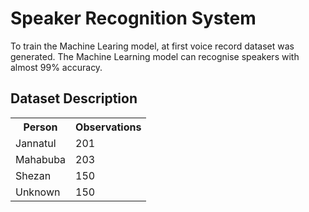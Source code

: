 # Speaker Recognition System
To train the Machine Learing model, at first voice record dataset was generated. The Machine Learning model can recognise speakers with almost 99% accuracy.

## Dataset Description
<table class="center">
  <tr>
    <th>Person</th>
    <th>Observations</th>
  </tr>
  <tr>
    <td>Jannatul</td>
    <td>201</td>
  </tr>
  <tr>
    <td>Mahabuba</td>
    <td>203</td>
  </tr>
    <tr>
    <td>Shezan</td>
    <td>150</td>
  </tr>
      <tr>
    <td>Unknown</td>
    <td>150</td>
  </tr>
</table>
